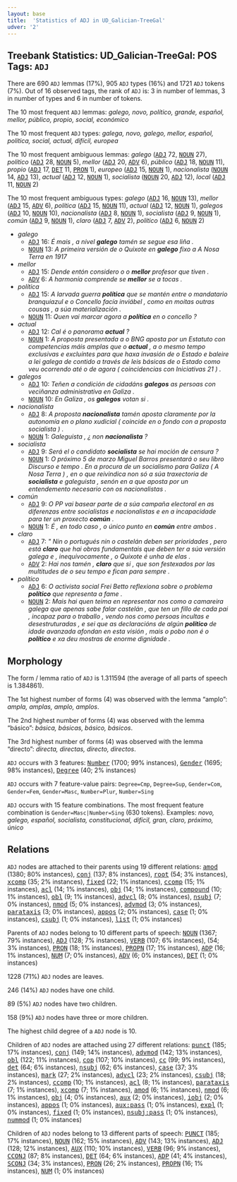 ```yaml
---
layout: base
title:  'Statistics of ADJ in UD_Galician-TreeGal'
udver: '2'
---
```


## Treebank Statistics: UD_Galician-TreeGal: POS Tags: `ADJ`

There are 690 `ADJ` lemmas (17%), 905 `ADJ` types (16%) and 1721 `ADJ` tokens (7%).
Out of 16 observed tags, the rank of `ADJ` is: 3 in number of lemmas, 3 in number of types and 6 in number of tokens.

The 10 most frequent `ADJ` lemmas: <em>galego, novo, político, grande, español, mellor, público, propio, social, económico</em>

The 10 most frequent `ADJ` types:  <em>galega, novo, galego, mellor, español, política, social, actual, difícil, europea</em>

The 10 most frequent ambiguous lemmas: <em>galego</em> (<tt><a href="gl_treegal-pos-ADJ.html">ADJ</a></tt> 72, <tt><a href="gl_treegal-pos-NOUN.html">NOUN</a></tt> 27), <em>político</em> (<tt><a href="gl_treegal-pos-ADJ.html">ADJ</a></tt> 28, <tt><a href="gl_treegal-pos-NOUN.html">NOUN</a></tt> 5), <em>mellor</em> (<tt><a href="gl_treegal-pos-ADJ.html">ADJ</a></tt> 20, <tt><a href="gl_treegal-pos-ADV.html">ADV</a></tt> 6), <em>público</em> (<tt><a href="gl_treegal-pos-ADJ.html">ADJ</a></tt> 18, <tt><a href="gl_treegal-pos-NOUN.html">NOUN</a></tt> 11), <em>propio</em> (<tt><a href="gl_treegal-pos-ADJ.html">ADJ</a></tt> 17, <tt><a href="gl_treegal-pos-DET.html">DET</a></tt> 11, <tt><a href="gl_treegal-pos-PRON.html">PRON</a></tt> 1), <em>europeo</em> (<tt><a href="gl_treegal-pos-ADJ.html">ADJ</a></tt> 15, <tt><a href="gl_treegal-pos-NOUN.html">NOUN</a></tt> 1), <em>nacionalista</em> (<tt><a href="gl_treegal-pos-NOUN.html">NOUN</a></tt> 14, <tt><a href="gl_treegal-pos-ADJ.html">ADJ</a></tt> 13), <em>actual</em> (<tt><a href="gl_treegal-pos-ADJ.html">ADJ</a></tt> 12, <tt><a href="gl_treegal-pos-NOUN.html">NOUN</a></tt> 1), <em>socialista</em> (<tt><a href="gl_treegal-pos-NOUN.html">NOUN</a></tt> 20, <tt><a href="gl_treegal-pos-ADJ.html">ADJ</a></tt> 12), <em>local</em> (<tt><a href="gl_treegal-pos-ADJ.html">ADJ</a></tt> 11, <tt><a href="gl_treegal-pos-NOUN.html">NOUN</a></tt> 2)

The 10 most frequent ambiguous types:  <em>galego</em> (<tt><a href="gl_treegal-pos-ADJ.html">ADJ</a></tt> 16, <tt><a href="gl_treegal-pos-NOUN.html">NOUN</a></tt> 13), <em>mellor</em> (<tt><a href="gl_treegal-pos-ADJ.html">ADJ</a></tt> 15, <tt><a href="gl_treegal-pos-ADV.html">ADV</a></tt> 6), <em>política</em> (<tt><a href="gl_treegal-pos-ADJ.html">ADJ</a></tt> 15, <tt><a href="gl_treegal-pos-NOUN.html">NOUN</a></tt> 11), <em>actual</em> (<tt><a href="gl_treegal-pos-ADJ.html">ADJ</a></tt> 12, <tt><a href="gl_treegal-pos-NOUN.html">NOUN</a></tt> 1), <em>galegos</em> (<tt><a href="gl_treegal-pos-ADJ.html">ADJ</a></tt> 10, <tt><a href="gl_treegal-pos-NOUN.html">NOUN</a></tt> 10), <em>nacionalista</em> (<tt><a href="gl_treegal-pos-ADJ.html">ADJ</a></tt> 8, <tt><a href="gl_treegal-pos-NOUN.html">NOUN</a></tt> 1), <em>socialista</em> (<tt><a href="gl_treegal-pos-ADJ.html">ADJ</a></tt> 9, <tt><a href="gl_treegal-pos-NOUN.html">NOUN</a></tt> 1), <em>común</em> (<tt><a href="gl_treegal-pos-ADJ.html">ADJ</a></tt> 9, <tt><a href="gl_treegal-pos-NOUN.html">NOUN</a></tt> 1), <em>claro</em> (<tt><a href="gl_treegal-pos-ADJ.html">ADJ</a></tt> 7, <tt><a href="gl_treegal-pos-ADV.html">ADV</a></tt> 2), <em>político</em> (<tt><a href="gl_treegal-pos-ADJ.html">ADJ</a></tt> 6, <tt><a href="gl_treegal-pos-NOUN.html">NOUN</a></tt> 2)


* <em>galego</em>
  * <tt><a href="gl_treegal-pos-ADJ.html">ADJ</a></tt> 16: <em>É mais , a nivel <b>galego</b> tamén se segue esa liña .</em>
  * <tt><a href="gl_treegal-pos-NOUN.html">NOUN</a></tt> 13: <em>A primeira versión de o Quixote en <b>galego</b> fixo a A Nosa Terra en 1917</em>
* <em>mellor</em>
  * <tt><a href="gl_treegal-pos-ADJ.html">ADJ</a></tt> 15: <em>Dende entón considero o o <b>mellor</b> profesor que tiven .</em>
  * <tt><a href="gl_treegal-pos-ADV.html">ADV</a></tt> 6: <em>A harmonía comprende se <b>mellor</b> se a tocas .</em>
* <em>política</em>
  * <tt><a href="gl_treegal-pos-ADJ.html">ADJ</a></tt> 15: <em>A larvada guerra <b>política</b> que se mantén entre o mandatario branquiazul e o Concello facía inviábel , como en moitas outras cousas , a súa materialización .</em>
  * <tt><a href="gl_treegal-pos-NOUN.html">NOUN</a></tt> 11: <em>Quen vai marcar agora a <b>política</b> en o concello ?</em>
* <em>actual</em>
  * <tt><a href="gl_treegal-pos-ADJ.html">ADJ</a></tt> 12: <em>Cal é o panorama <b>actual</b> ?</em>
  * <tt><a href="gl_treegal-pos-NOUN.html">NOUN</a></tt> 1: <em>A proposta presentada a o BNG aposta por un Estatuto con competencias máis amplas que o <b>actual</b> , a o mesmo tempo exclusivas e excluíntes para que haxa invasión de o Estado e baleire a lei galega de contido a través de leis básicas de o Estado como veu ocorrendo até o de agora ( coincidencias con Iniciativas 21 ) .</em>
* <em>galegos</em>
  * <tt><a href="gl_treegal-pos-ADJ.html">ADJ</a></tt> 10: <em>Teñen a condición de cidadáns <b>galegos</b> as persoas con veciñanza administrativa en Galiza .</em>
  * <tt><a href="gl_treegal-pos-NOUN.html">NOUN</a></tt> 10: <em>En Galiza , os <b>galegos</b> votan si .</em>
* <em>nacionalista</em>
  * <tt><a href="gl_treegal-pos-ADJ.html">ADJ</a></tt> 8: <em>A proposta <b>nacionalista</b> tamén aposta claramente por la autonomía en o plano xudicial ( coincide en o fondo con a proposta socialista ) .</em>
  * <tt><a href="gl_treegal-pos-NOUN.html">NOUN</a></tt> 1: <em>Galeguista , ¿ non <b>nacionalista</b> ?</em>
* <em>socialista</em>
  * <tt><a href="gl_treegal-pos-ADJ.html">ADJ</a></tt> 9: <em>Será el o candidato <b>socialista</b> se hai moción de censura ?</em>
  * <tt><a href="gl_treegal-pos-NOUN.html">NOUN</a></tt> 1: <em>O próximo 5 de marzo Miguel Barros presentará o seu libro Discurso e tempo . En a procura de un socialismo para Galiza ( A Nosa Terra ) , en o que reivindica non só a súa traxectoria de <b>socialista</b> e galeguista , senón en a que aposta por un entendemento necesario con os nacionalistas .</em>
* <em>común</em>
  * <tt><a href="gl_treegal-pos-ADJ.html">ADJ</a></tt> 9: <em>O PP vai basear parte de a súa campaña electoral en as diferenzas entre socialistas e nacionalistas e en a incapacidade para ter un proxecto <b>común</b> .</em>
  * <tt><a href="gl_treegal-pos-NOUN.html">NOUN</a></tt> 1: <em>É , en todo caso , o único punto en <b>común</b> entre ambos .</em>
* <em>claro</em>
  * <tt><a href="gl_treegal-pos-ADJ.html">ADJ</a></tt> 7: <em>" Nin o portugués nin o castelán deben ser prioridades , pero está <b>claro</b> que hai obras fundamentais que deben ter a súa versión galega e , inequivocamente , o Quixote é unha de elas .</em>
  * <tt><a href="gl_treegal-pos-ADV.html">ADV</a></tt> 2: <em>Hai nos tamén , <b>claro</b> que si , que son festexados por las multitudes de o seu tempo e fican para sempre .</em>
* <em>político</em>
  * <tt><a href="gl_treegal-pos-ADJ.html">ADJ</a></tt> 6: <em>O activista social Frei Betto reflexiona sobre o problema <b>político</b> que representa a fame .</em>
  * <tt><a href="gl_treegal-pos-NOUN.html">NOUN</a></tt> 2: <em>Mais hai quen teima en representar nos como a camareira galega que apenas sabe falar castelán , que ten un fillo de cada pai , incapaz para o traballo , vendo nos como persoas incultas e desestruturadas , e sei que as declaracións de algún <b>político</b> de idade avanzada afondan en esta visión , mais o pobo non é o <b>político</b> e xa deu mostras de enorme dignidade .</em>

## Morphology

The form / lemma ratio of `ADJ` is 1.311594 (the average of all parts of speech is 1.384861).

The 1st highest number of forms (4) was observed with the lemma “amplo”: <em>ampla, amplas, amplo, amplos</em>.

The 2nd highest number of forms (4) was observed with the lemma “básico”: <em>básica, básicas, básico, básicos</em>.

The 3rd highest number of forms (4) was observed with the lemma “directo”: <em>directa, directas, directo, directos</em>.

`ADJ` occurs with 3 features: <tt><a href="gl_treegal-feat-Number.html">Number</a></tt> (1700; 99% instances), <tt><a href="gl_treegal-feat-Gender.html">Gender</a></tt> (1695; 98% instances), <tt><a href="gl_treegal-feat-Degree.html">Degree</a></tt> (40; 2% instances)

`ADJ` occurs with 7 feature-value pairs: `Degree=Cmp`, `Degree=Sup`, `Gender=Com`, `Gender=Fem`, `Gender=Masc`, `Number=Plur`, `Number=Sing`

`ADJ` occurs with 15 feature combinations.
The most frequent feature combination is `Gender=Masc|Number=Sing` (630 tokens).
Examples: <em>novo, galego, español, socialista, constitucional, difícil, gran, claro, próximo, único</em>


## Relations

`ADJ` nodes are attached to their parents using 19 different relations: <tt><a href="gl_treegal-dep-amod.html">amod</a></tt> (1380; 80% instances), <tt><a href="gl_treegal-dep-conj.html">conj</a></tt> (137; 8% instances), <tt><a href="gl_treegal-dep-root.html">root</a></tt> (54; 3% instances), <tt><a href="gl_treegal-dep-xcomp.html">xcomp</a></tt> (35; 2% instances), <tt><a href="gl_treegal-dep-fixed.html">fixed</a></tt> (22; 1% instances), <tt><a href="gl_treegal-dep-ccomp.html">ccomp</a></tt> (15; 1% instances), <tt><a href="gl_treegal-dep-acl.html">acl</a></tt> (14; 1% instances), <tt><a href="gl_treegal-dep-obj.html">obj</a></tt> (14; 1% instances), <tt><a href="gl_treegal-dep-compound.html">compound</a></tt> (10; 1% instances), <tt><a href="gl_treegal-dep-obl.html">obl</a></tt> (9; 1% instances), <tt><a href="gl_treegal-dep-advcl.html">advcl</a></tt> (8; 0% instances), <tt><a href="gl_treegal-dep-nsubj.html">nsubj</a></tt> (7; 0% instances), <tt><a href="gl_treegal-dep-nmod.html">nmod</a></tt> (5; 0% instances), <tt><a href="gl_treegal-dep-advmod.html">advmod</a></tt> (3; 0% instances), <tt><a href="gl_treegal-dep-parataxis.html">parataxis</a></tt> (3; 0% instances), <tt><a href="gl_treegal-dep-appos.html">appos</a></tt> (2; 0% instances), <tt><a href="gl_treegal-dep-case.html">case</a></tt> (1; 0% instances), <tt><a href="gl_treegal-dep-csubj.html">csubj</a></tt> (1; 0% instances), <tt><a href="gl_treegal-dep-list.html">list</a></tt> (1; 0% instances)

Parents of `ADJ` nodes belong to 10 different parts of speech: <tt><a href="gl_treegal-pos-NOUN.html">NOUN</a></tt> (1367; 79% instances), <tt><a href="gl_treegal-pos-ADJ.html">ADJ</a></tt> (128; 7% instances), <tt><a href="gl_treegal-pos-VERB.html">VERB</a></tt> (107; 6% instances),  (54; 3% instances), <tt><a href="gl_treegal-pos-PRON.html">PRON</a></tt> (18; 1% instances), <tt><a href="gl_treegal-pos-PROPN.html">PROPN</a></tt> (17; 1% instances), <tt><a href="gl_treegal-pos-ADP.html">ADP</a></tt> (16; 1% instances), <tt><a href="gl_treegal-pos-NUM.html">NUM</a></tt> (7; 0% instances), <tt><a href="gl_treegal-pos-ADV.html">ADV</a></tt> (6; 0% instances), <tt><a href="gl_treegal-pos-DET.html">DET</a></tt> (1; 0% instances)

1228 (71%) `ADJ` nodes are leaves.

246 (14%) `ADJ` nodes have one child.

89 (5%) `ADJ` nodes have two children.

158 (9%) `ADJ` nodes have three or more children.

The highest child degree of a `ADJ` node is 10.

Children of `ADJ` nodes are attached using 27 different relations: <tt><a href="gl_treegal-dep-punct.html">punct</a></tt> (185; 17% instances), <tt><a href="gl_treegal-dep-conj.html">conj</a></tt> (149; 14% instances), <tt><a href="gl_treegal-dep-advmod.html">advmod</a></tt> (142; 13% instances), <tt><a href="gl_treegal-dep-obl.html">obl</a></tt> (122; 11% instances), <tt><a href="gl_treegal-dep-cop.html">cop</a></tt> (107; 10% instances), <tt><a href="gl_treegal-dep-cc.html">cc</a></tt> (99; 9% instances), <tt><a href="gl_treegal-dep-det.html">det</a></tt> (64; 6% instances), <tt><a href="gl_treegal-dep-nsubj.html">nsubj</a></tt> (62; 6% instances), <tt><a href="gl_treegal-dep-case.html">case</a></tt> (37; 3% instances), <tt><a href="gl_treegal-dep-mark.html">mark</a></tt> (27; 2% instances), <tt><a href="gl_treegal-dep-advcl.html">advcl</a></tt> (23; 2% instances), <tt><a href="gl_treegal-dep-csubj.html">csubj</a></tt> (18; 2% instances), <tt><a href="gl_treegal-dep-ccomp.html">ccomp</a></tt> (10; 1% instances), <tt><a href="gl_treegal-dep-acl.html">acl</a></tt> (8; 1% instances), <tt><a href="gl_treegal-dep-parataxis.html">parataxis</a></tt> (7; 1% instances), <tt><a href="gl_treegal-dep-xcomp.html">xcomp</a></tt> (7; 1% instances), <tt><a href="gl_treegal-dep-amod.html">amod</a></tt> (6; 1% instances), <tt><a href="gl_treegal-dep-nmod.html">nmod</a></tt> (6; 1% instances), <tt><a href="gl_treegal-dep-obj.html">obj</a></tt> (4; 0% instances), <tt><a href="gl_treegal-dep-aux.html">aux</a></tt> (2; 0% instances), <tt><a href="gl_treegal-dep-iobj.html">iobj</a></tt> (2; 0% instances), <tt><a href="gl_treegal-dep-appos.html">appos</a></tt> (1; 0% instances), <tt><a href="gl_treegal-dep-aux-pass.html">aux:pass</a></tt> (1; 0% instances), <tt><a href="gl_treegal-dep-expl.html">expl</a></tt> (1; 0% instances), <tt><a href="gl_treegal-dep-fixed.html">fixed</a></tt> (1; 0% instances), <tt><a href="gl_treegal-dep-nsubj-pass.html">nsubj:pass</a></tt> (1; 0% instances), <tt><a href="gl_treegal-dep-nummod.html">nummod</a></tt> (1; 0% instances)

Children of `ADJ` nodes belong to 13 different parts of speech: <tt><a href="gl_treegal-pos-PUNCT.html">PUNCT</a></tt> (185; 17% instances), <tt><a href="gl_treegal-pos-NOUN.html">NOUN</a></tt> (162; 15% instances), <tt><a href="gl_treegal-pos-ADV.html">ADV</a></tt> (143; 13% instances), <tt><a href="gl_treegal-pos-ADJ.html">ADJ</a></tt> (128; 12% instances), <tt><a href="gl_treegal-pos-AUX.html">AUX</a></tt> (110; 10% instances), <tt><a href="gl_treegal-pos-VERB.html">VERB</a></tt> (96; 9% instances), <tt><a href="gl_treegal-pos-CCONJ.html">CCONJ</a></tt> (87; 8% instances), <tt><a href="gl_treegal-pos-DET.html">DET</a></tt> (64; 6% instances), <tt><a href="gl_treegal-pos-ADP.html">ADP</a></tt> (41; 4% instances), <tt><a href="gl_treegal-pos-SCONJ.html">SCONJ</a></tt> (34; 3% instances), <tt><a href="gl_treegal-pos-PRON.html">PRON</a></tt> (26; 2% instances), <tt><a href="gl_treegal-pos-PROPN.html">PROPN</a></tt> (16; 1% instances), <tt><a href="gl_treegal-pos-NUM.html">NUM</a></tt> (1; 0% instances)

